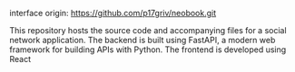 interface origin: https://github.com/p17griv/neobook.git 

This repository hosts the source code and accompanying files for a social network application. The backend is built using FastAPI, a modern web framework for building APIs with Python. The frontend is developed using React
